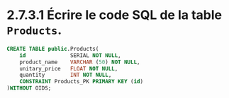 # 2.7.3.1 Écrire le code SQL de la table `Products`.

```sql
CREATE TABLE public.Products(
	id              SERIAL NOT NULL,
	product_name    VARCHAR (50) NOT NULL,
	unitary_price   FLOAT NOT NULL,
	quantity        INT NOT NULL,
	CONSTRAINT Products_PK PRIMARY KEY (id)
)WITHOUT OIDS;
```